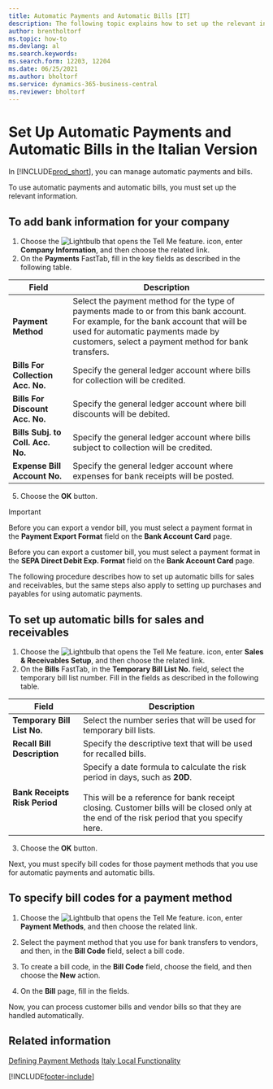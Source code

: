 ```yaml
---
title: Automatic Payments and Automatic Bills [IT]
description: The following topic explains how to set up the relevant information in Business Central to manage automatic payments and bills.
author: brentholtorf
ms.topic: how-to
ms.devlang: al
ms.search.keywords:
ms.search.form: 12203, 12204
ms.date: 06/25/2021
ms.author: bholtorf
ms.service: dynamics-365-business-central
ms.reviewer: bholtorf
---
```

# Set Up Automatic Payments and Automatic Bills in the Italian Version
In [!INCLUDE[prod_short](../../includes/prod_short.md)], you can manage automatic payments and bills.  

To use automatic payments and automatic bills, you must set up the relevant information.  

## To add bank information for your company  

1.  Choose the ![Lightbulb that opens the Tell Me feature.](../../media/ui-search/search_small.png "Tell me what you want to do") icon, enter **Company Information**, and then choose the related link.  
2.  On the **Payments** FastTab, fill in the key fields as described in the following table.  

|Field|Description|  
|------------------------------------|---------------------------------------|  
|**Payment Method**|Select the payment method for the type of payments made to or from this bank account. For example, for the bank account that will be used for automatic payments made by customers, select a payment method for bank transfers.|  
|**Bills For Collection Acc. No.**|Specify the general ledger account where bills for collection will be credited.|  
|**Bills For Discount Acc. No.**|Specify the general ledger account where bill discounts will be debited.|  
|**Bills Subj. to Coll. Acc. No.**|Specify the general ledger account where bills subject to collection will be credited.|  
|**Expense Bill Account No.**|Specify the general ledger account where expenses for bank receipts will be posted.|  

5.  Choose the **OK** button.  

> [!IMPORTANT]  
>  Before you can export a vendor bill, you must select a payment format in the **Payment Export Format** field on the **Bank Account Card** page.  
>   
>  Before you can export a customer bill, you must select a payment format in the **SEPA Direct Debit Exp. Format** field on the **Bank Account Card** page.  

The following procedure describes how to set up automatic bills for sales and receivables, but the same steps also apply to setting up purchases and payables for using automatic payments.  

## To set up automatic bills for sales and receivables  

1.  Choose the ![Lightbulb that opens the Tell Me feature.](../../media/ui-search/search_small.png "Tell me what you want to do") icon, enter **Sales & Receivables Setup**, and then choose the related link.  
2.  On the **Bills** FastTab, in the **Temporary Bill List No.** field, select the temporary bill list number. Fill in the fields as described in the following table.  

|Field|Description|  
|---------------------------------|---------------------------------------|  
|**Temporary Bill List No.**|Select the number series that will be used for temporary bill lists.|  
|**Recall Bill Description**|Specify the descriptive text that will be used for recalled bills.|  
|**Bank Receipts Risk Period**|Specify a date formula to calculate the risk period in days, such as **20D**.<br /><br /> This will be a reference for bank receipt closing. Customer bills will be closed only at the end of the risk period that you specify here.|  

3.  Choose the **OK** button.  

 Next, you must specify bill codes for those payment methods that you use for automatic payments and automatic bills.  

## To specify bill codes for a payment method  

1.  Choose the ![Lightbulb that opens the Tell Me feature.](../../media/ui-search/search_small.png "Tell me what you want to do") icon, enter **Payment Methods**, and then choose the related link.  
2.  Select the payment method that you use for bank transfers to vendors, and then, in the **Bill Code** field, select a bill code.  

1.  To create a bill code, in the **Bill Code** field, choose the field, and then choose the **New** action.  
2.  On the **Bill** page, fill in the fields.

Now, you can process customer bills and vendor bills so that they are handled automatically.  

## Related information  
 [Defining Payment Methods](../../finance-payment-methods.md) 
  [Italy Local Functionality](italy-local-functionality.md)


[!INCLUDE[footer-include](../../includes/footer-banner.md)]
